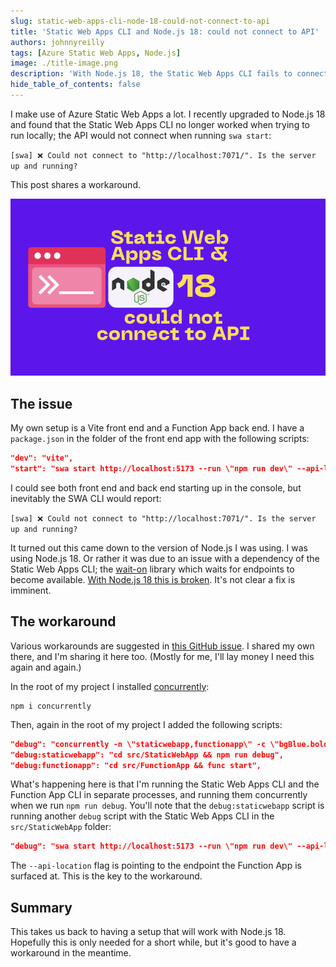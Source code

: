 ```yaml
---
slug: static-web-apps-cli-node-18-could-not-connect-to-api
title: 'Static Web Apps CLI and Node.js 18: could not connect to API'
authors: johnnyreilly
tags: [Azure Static Web Apps, Node.js]
image: ./title-image.png
description: 'With Node.js 18, the Static Web Apps CLI fails to connect to the API - there is a way to fix this.'
hide_table_of_contents: false
---
```


I make use of Azure Static Web Apps a lot. I recently upgraded to Node.js 18 and found that the Static Web Apps CLI no longer worked when trying to run locally; the API would not connect when running `swa start`:

`[swa] ❌ Could not connect to "http://localhost:7071/". Is the server up and running?`

This post shares a workaround.

![title image reading "Static Web Apps CLI and Node.js 18: could not connect to API" with the Static Web Apps CLI and Node.js logos](title-image.png)

<!--truncate-->

## The issue

My own setup is a Vite front end and a Function App back end. I have a `package.json` in the folder of the front end app with the following scripts:

```json
"dev": "vite",
"start": "swa start http://localhost:5173 --run \"npm run dev\" --api-location ../FunctionApp"
```

I could see both front end and back end starting up in the console, but inevitably the SWA CLI would report:

`[swa] ❌ Could not connect to "http://localhost:7071/". Is the server up and running?`

It turned out this came down to the version of Node.js I was using. I was using Node.js 18. Or rather it was due to an issue with a dependency of the Static Web Apps CLI; the [wait-on](https://github.com/jeffbski/wait-on) library which waits for endpoints to become available. [With Node.js 18 this is broken](https://github.com/jeffbski/wait-on/issues/137). It's not clear a fix is imminent.

## The workaround

Various workarounds are suggested in [this GitHub issue](https://github.com/Azure/static-web-apps-cli/issues/663). I shared my own there, and I'm sharing it here too. (Mostly for me, I'll lay money I need this again and again.)

In the root of my project I installed [concurrently](https://www.npmjs.com/package/concurrently):

```
npm i concurrently
```

Then, again in the root of my project I added the following scripts:

```json
"debug": "concurrently -n \"staticwebapp,functionapp\" -c \"bgBlue.bold,bgMagenta.bold\" \"npm run debug:staticwebapp\" \"npm run debug:functionapp\"",
"debug:staticwebapp": "cd src/StaticWebApp && npm run debug",
"debug:functionapp": "cd src/FunctionApp && func start",
```

What's happening here is that I'm running the Static Web Apps CLI and the Function App CLI in separate processes, and running them concurrently when we run `npm run debug`. You'll note that the `debug:staticwebapp` script is running another `debug` script with the Static Web Apps CLI in the `src/StaticWebApp` folder:

```json
"debug": "swa start http://localhost:5173 --run \"npm run dev\" --api-location http://127.0.0.1:7071",
```

The `--api-location` flag is pointing to the endpoint the Function App is surfaced at. This is the key to the workaround.

## Summary

This takes us back to having a setup that will work with Node.js 18. Hopefully this is only needed for a short while, but it's good to have a workaround in the meantime.
